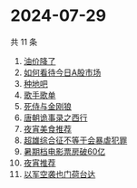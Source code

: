 # 2024-07-29

共 11 条

<!-- BEGIN -->
<!-- 最后更新时间 Mon Jul 29 2024 14:16:39 GMT+0800 (China Standard Time) -->

1. [油价降了](https://www.zhihu.com/search?q=%E6%B2%B9%E4%BB%B7%E9%99%8D%E4%BA%86)
1. [如何看待今日A股市场](https://www.zhihu.com/search?q=%E5%A6%82%E4%BD%95%E7%9C%8B%E5%BE%85%E4%BB%8A%E6%97%A5A%E8%82%A1%E5%B8%82%E5%9C%BA)
1. [种地吧](https://www.zhihu.com/search?q=%E7%A7%8D%E5%9C%B0%E5%90%A7)
1. [歌手歌单](https://www.zhihu.com/search?q=%E6%AD%8C%E6%89%8B%E6%AD%8C%E5%8D%95)
1. [死侍与金刚狼](https://www.zhihu.com/search?q=%E6%AD%BB%E4%BE%8D%E4%B8%8E%E9%87%91%E5%88%9A%E7%8B%BC)
1. [唐朝诡事录之西行](https://www.zhihu.com/search?q=%E5%94%90%E6%9C%9D%E8%AF%A1%E4%BA%8B%E5%BD%95%E4%B9%8B%E8%A5%BF%E8%A1%8C)
1. [夜宵美食推荐](https://www.zhihu.com/search?q=%E5%A4%9C%E5%AE%B5%E7%BE%8E%E9%A3%9F%E6%8E%A8%E8%8D%90)
1. [超雄综合征不等于会暴虐犯罪](https://www.zhihu.com/search?q=%E8%B6%85%E9%9B%84%E7%BB%BC%E5%90%88%E5%BE%81%E4%B8%8D%E7%AD%89%E4%BA%8E%E4%BC%9A%E6%9A%B4%E8%99%90%E7%8A%AF%E7%BD%AA)
1. [暑期档电影票房破60亿](https://www.zhihu.com/search?q=%E6%9A%91%E6%9C%9F%E6%A1%A3%E7%94%B5%E5%BD%B1%E7%A5%A8%E6%88%BF%E7%A0%B460%E4%BA%BF)
1. [夜宵推荐](https://www.zhihu.com/search?q=%E5%A4%9C%E5%AE%B5%E6%8E%A8%E8%8D%90)
1. [以军空袭也门荷台达](https://www.zhihu.com/search?q=%E4%BB%A5%E5%86%9B%E7%A9%BA%E8%A2%AD%E4%B9%9F%E9%97%A8%E8%8D%B7%E5%8F%B0%E8%BE%BE)

<!-- END -->
